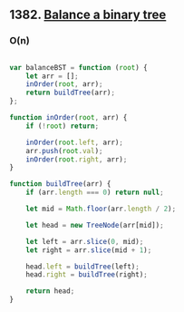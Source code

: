 ## 1382. [Balance a binary tree](https://leetcode.com/problems/balance-a-binary-search-tree/)

### O(n)


```js

var balanceBST = function (root) {
    let arr = [];
    inOrder(root, arr);
    return buildTree(arr);
};

function inOrder(root, arr) {
    if (!root) return;

    inOrder(root.left, arr);
    arr.push(root.val);
    inOrder(root.right, arr);
}

function buildTree(arr) {
    if (arr.length === 0) return null;

    let mid = Math.floor(arr.length / 2);

    let head = new TreeNode(arr[mid]);

    let left = arr.slice(0, mid);
    let right = arr.slice(mid + 1);

    head.left = buildTree(left);
    head.right = buildTree(right);

    return head;
}

```
